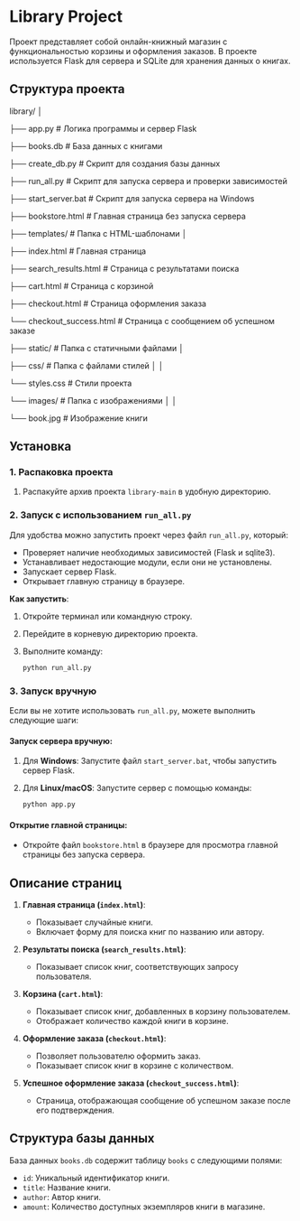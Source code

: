 # Library Project

Проект представляет собой онлайн-книжный магазин с функциональностью корзины и оформления заказов. В проекте используется Flask для сервера и SQLite для хранения данных о книгах.

## Структура проекта

library/ │ 

├── app.py # Логика программы и сервер Flask 

├── books.db # База данных с книгами 

├── create_db.py # Скрипт для создания базы данных 

├── run_all.py # Скрипт для запуска сервера и проверки зависимостей 

├── start_server.bat # Скрипт для запуска сервера на Windows 

├── bookstore.html # Главная страница без запуска сервера 


├── templates/ # Папка с HTML-шаблонами │ 

├── index.html # Главная страница

├── search_results.html # Страница с результатами поиска

├── cart.html # Страница с корзиной

├── checkout.html # Страница оформления заказа

└── checkout_success.html # Страница с сообщением об успешном заказе


├── static/ # Папка с статичными файлами │ 

├── css/ # Папка с файлами стилей │ │ 

└── styles.css # Стили проекта

└── images/ # Папка с изображениями │ │

└── book.jpg # Изображение книги

## Установка

### 1. Распаковка проекта

1. Распакуйте архив проекта `library-main` в удобную директорию.

### 2. Запуск с использованием `run_all.py`

Для удобства можно запустить проект через файл `run_all.py`, который:
- Проверяет наличие необходимых зависимостей (Flask и sqlite3).
- Устанавливает недостающие модули, если они не установлены.
- Запускает сервер Flask.
- Открывает главную страницу в браузере.

**Как запустить**:
1. Откройте терминал или командную строку.
2. Перейдите в корневую директорию проекта.
3. Выполните команду:

    ```bash
    python run_all.py
    ```

### 3. Запуск вручную

Если вы не хотите использовать `run_all.py`, можете выполнить следующие шаги:

#### Запуск сервера вручную:

1. Для **Windows**: Запустите файл `start_server.bat`, чтобы запустить сервер Flask.
2. Для **Linux/macOS**: Запустите сервер с помощью команды:

    ```bash
    python app.py
    ```

#### Открытие главной страницы:

- Откройте файл `bookstore.html` в браузере для просмотра главной страницы без запуска сервера.

## Описание страниц

1. **Главная страница (`index.html`)**:
   - Показывает случайные книги.
   - Включает форму для поиска книг по названию или автору.

2. **Результаты поиска (`search_results.html`)**:
   - Показывает список книг, соответствующих запросу пользователя.

3. **Корзина (`cart.html`)**:
   - Показывает список книг, добавленных в корзину пользователем.
   - Отображает количество каждой книги в корзине.

4. **Оформление заказа (`checkout.html`)**:
   - Позволяет пользователю оформить заказ.
   - Показывает список книг в корзине с количеством.

5. **Успешное оформление заказа (`checkout_success.html`)**:
   - Страница, отображающая сообщение об успешном заказе после его подтверждения.

## Структура базы данных

База данных `books.db` содержит таблицу `books` с следующими полями:

- `id`: Уникальный идентификатор книги.
- `title`: Название книги.
- `author`: Автор книги.
- `amount`: Количество доступных экземпляров книги в магазине.